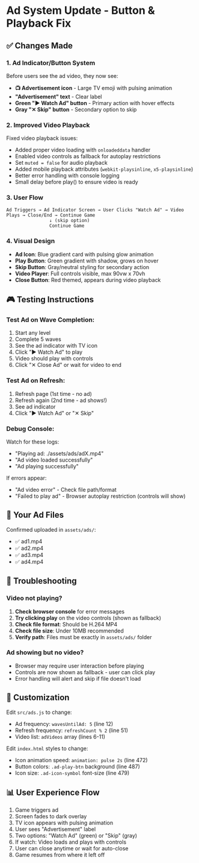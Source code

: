 # Ad System Update - Button & Playback Fix

## ✅ Changes Made

### 1. **Ad Indicator/Button System**

Before users see the ad video, they now see:

- **📺 Advertisement icon** - Large TV emoji with pulsing animation
- **"Advertisement" text** - Clear label
- **Green "▶️ Watch Ad" button** - Primary action with hover effects
- **Gray "✕ Skip" button** - Secondary option to skip

### 2. **Improved Video Playback**

Fixed video playback issues:

- Added proper video loading with `onloadeddata` handler
- Enabled video controls as fallback for autoplay restrictions
- Set `muted = false` for audio playback
- Added mobile playback attributes (`webkit-playsinline`, `x5-playsinline`)
- Better error handling with console logging
- Small delay before play() to ensure video is ready

### 3. **User Flow**

```
Ad Triggers → Ad Indicator Screen → User Clicks "Watch Ad" → Video Plays → Close/End → Continue Game
                ↓ (skip option)
                Continue Game
```

### 4. **Visual Design**

- **Ad Icon**: Blue gradient card with pulsing glow animation
- **Play Button**: Green gradient with shadow, grows on hover
- **Skip Button**: Gray/neutral styling for secondary action
- **Video Player**: Full controls visible, max 90vw x 70vh
- **Close Button**: Red themed, appears during video playback

## 🎮 Testing Instructions

### Test Ad on Wave Completion:

1. Start any level
2. Complete 5 waves
3. See the ad indicator with TV icon
4. Click "▶️ Watch Ad" to play
5. Video should play with controls
6. Click "✕ Close Ad" or wait for video to end

### Test Ad on Refresh:

1. Refresh page (1st time - no ad)
2. Refresh again (2nd time - ad shows!)
3. See ad indicator
4. Click "▶️ Watch Ad" or "✕ Skip"

### Debug Console:

Watch for these logs:

- "Playing ad: ./assets/ads/adX.mp4"
- "Ad video loaded successfully"
- "Ad playing successfully"

If errors appear:

- "Ad video error" - Check file path/format
- "Failed to play ad" - Browser autoplay restriction (controls will show)

## 📁 Your Ad Files

Confirmed uploaded in `assets/ads/`:

- ✅ ad1.mp4
- ✅ ad2.mp4
- ✅ ad3.mp4
- ✅ ad4.mp4

## 🔧 Troubleshooting

### Video not playing?

1. **Check browser console** for error messages
2. **Try clicking play** on the video controls (shown as fallback)
3. **Check file format**: Should be H.264 MP4
4. **Check file size**: Under 10MB recommended
5. **Verify path**: Files must be exactly in `assets/ads/` folder

### Ad showing but no video?

- Browser may require user interaction before playing
- Controls are now shown as fallback - user can click play
- Error handling will alert and skip if file doesn't load

## 🎨 Customization

Edit `src/ads.js` to change:

- Ad frequency: `wavesUntilAd: 5` (line 12)
- Refresh frequency: `refreshCount % 2` (line 51)
- Video list: `adVideos` array (lines 6-11)

Edit `index.html` styles to change:

- Icon animation speed: `animation: pulse 2s` (line 472)
- Button colors: `.ad-play-btn` background (line 487)
- Icon size: `.ad-icon-symbol` font-size (line 479)

## 📊 User Experience Flow

1. Game triggers ad
2. Screen fades to dark overlay
3. TV icon appears with pulsing animation
4. User sees "Advertisement" label
5. Two options: "Watch Ad" (green) or "Skip" (gray)
6. If watch: Video loads and plays with controls
7. User can close anytime or wait for auto-close
8. Game resumes from where it left off
